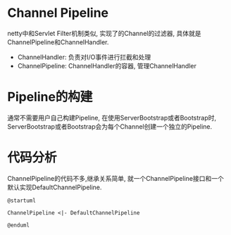 Channel Pipeline
================

netty中和Servlet Filter机制类似, 实现了的Channel的过滤器, 具体就是ChannelPipeline和ChannelHandler.

- ChannelHandler: 负责对I/O事件进行拦截和处理
- ChannelPipeline: ChannelHandler的容器, 管理ChannelHandler

# Pipeline的构建

通常不需要用户自己构建Pipeline, 在使用ServerBootstrap或者Bootstrap时, ServerBootstrap或者Bootstrap会为每个Channel创建一个独立的Pipeline.

# 代码分析

ChannelPipeline的代码不多,继承关系简单, 就一个ChannelPipeline接口和一个默认实现DefaultChannelPipeline.

```uml
@startuml

ChannelPipeline <|- DefaultChannelPipeline

@enduml
```